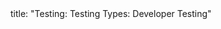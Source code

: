 <frontmatter>
title: "Testing: Testing Types: Developer Testing"
</frontmatter>

<include src="navbar.md" boilerplate />

<include src="container-inPage-asFlat.md" boilerplate />